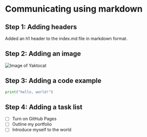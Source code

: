 # Communicating using markdown

## Step 1: Adding headers
Added an h1 header to the index.md file in markdown format. 

## Step 2: Adding an image
![Image of Yaktocat](https://octodex.github.com/images/yaktocat.png)

## Step 3: Adding a code example
``` python
print("hello, world!")
```

## Step 4: Adding a task list
- [ ] Turn on GitHub Pages
- [ ] Outline my portfolio
- [ ] Introduce myself to the world
